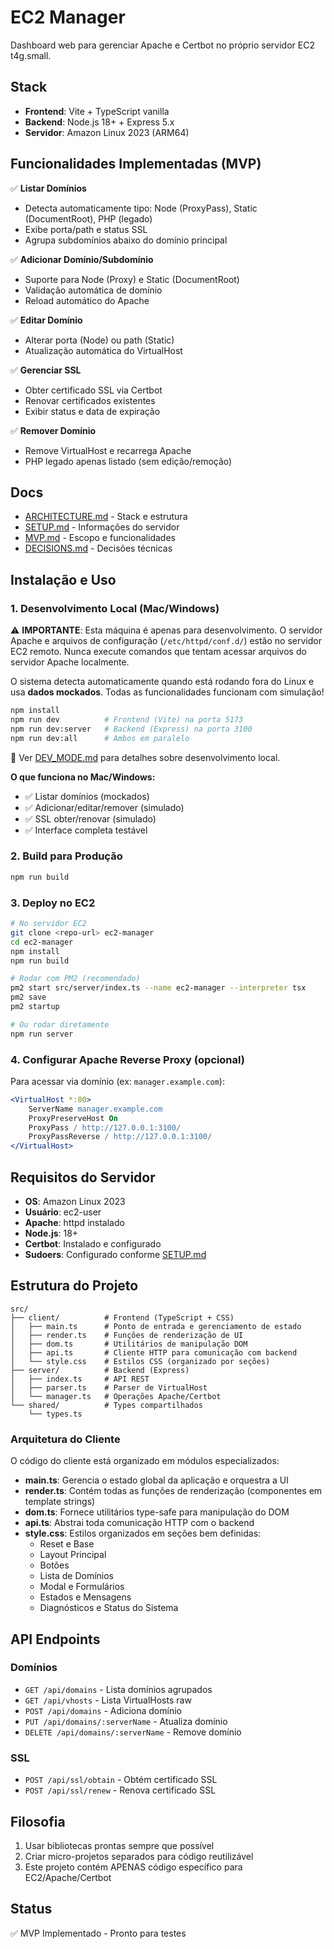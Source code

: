 # EC2 Manager

Dashboard web para gerenciar Apache e Certbot no próprio servidor EC2 t4g.small.

## Stack

- **Frontend**: Vite + TypeScript vanilla
- **Backend**: Node.js 18+ + Express 5.x
- **Servidor**: Amazon Linux 2023 (ARM64)

## Funcionalidades Implementadas (MVP)

✅ **Listar Domínios**
- Detecta automaticamente tipo: Node (ProxyPass), Static (DocumentRoot), PHP (legado)
- Exibe porta/path e status SSL
- Agrupa subdomínios abaixo do domínio principal

✅ **Adicionar Domínio/Subdomínio**
- Suporte para Node (Proxy) e Static (DocumentRoot)
- Validação automática de domínio
- Reload automático do Apache

✅ **Editar Domínio**
- Alterar porta (Node) ou path (Static)
- Atualização automática do VirtualHost

✅ **Gerenciar SSL**
- Obter certificado SSL via Certbot
- Renovar certificados existentes
- Exibir status e data de expiração

✅ **Remover Domínio**
- Remove VirtualHost e recarrega Apache
- PHP legado apenas listado (sem edição/remoção)

## Docs

- [ARCHITECTURE.md](./docs/ARCHITECTURE.md) - Stack e estrutura
- [SETUP.md](./docs/SETUP.md) - Informações do servidor
- [MVP.md](./docs/MVP.md) - Escopo e funcionalidades
- [DECISIONS.md](./docs/DECISIONS.md) - Decisões técnicas

## Instalação e Uso

### 1. Desenvolvimento Local (Mac/Windows)

⚠️ **IMPORTANTE**: Esta máquina é apenas para desenvolvimento. O servidor Apache e arquivos de configuração (`/etc/httpd/conf.d/`) estão no servidor EC2 remoto. Nunca execute comandos que tentam acessar arquivos do servidor Apache localmente.

O sistema detecta automaticamente quando está rodando fora do Linux e usa **dados mockados**. Todas as funcionalidades funcionam com simulação!

```bash
npm install
npm run dev          # Frontend (Vite) na porta 5173
npm run dev:server   # Backend (Express) na porta 3100
npm run dev:all      # Ambos em paralelo
```

📖 Ver [DEV_MODE.md](./docs/DEV_MODE.md) para detalhes sobre desenvolvimento local.

**O que funciona no Mac/Windows:**
- ✅ Listar domínios (mockados)
- ✅ Adicionar/editar/remover (simulado)
- ✅ SSL obter/renovar (simulado)
- ✅ Interface completa testável

### 2. Build para Produção

```bash
npm run build
```

### 3. Deploy no EC2

```bash
# No servidor EC2
git clone <repo-url> ec2-manager
cd ec2-manager
npm install
npm run build

# Rodar com PM2 (recomendado)
pm2 start src/server/index.ts --name ec2-manager --interpreter tsx
pm2 save
pm2 startup

# Ou rodar diretamente
npm run server
```

### 4. Configurar Apache Reverse Proxy (opcional)

Para acessar via domínio (ex: `manager.example.com`):

```apache
<VirtualHost *:80>
    ServerName manager.example.com
    ProxyPreserveHost On
    ProxyPass / http://127.0.0.1:3100/
    ProxyPassReverse / http://127.0.0.1:3100/
</VirtualHost>
```

## Requisitos do Servidor

- **OS**: Amazon Linux 2023
- **Usuário**: ec2-user
- **Apache**: httpd instalado
- **Node.js**: 18+
- **Certbot**: Instalado e configurado
- **Sudoers**: Configurado conforme [SETUP.md](./docs/SETUP.md)

## Estrutura do Projeto

```
src/
├── client/          # Frontend (TypeScript + CSS)
│   ├── main.ts      # Ponto de entrada e gerenciamento de estado
│   ├── render.ts    # Funções de renderização de UI
│   ├── dom.ts       # Utilitários de manipulação DOM
│   ├── api.ts       # Cliente HTTP para comunicação com backend
│   └── style.css    # Estilos CSS (organizado por seções)
├── server/          # Backend (Express)
│   ├── index.ts     # API REST
│   ├── parser.ts    # Parser de VirtualHost
│   └── manager.ts   # Operações Apache/Certbot
└── shared/          # Types compartilhados
    └── types.ts
```

### Arquitetura do Cliente

O código do cliente está organizado em módulos especializados:

- **main.ts**: Gerencia o estado global da aplicação e orquestra a UI
- **render.ts**: Contém todas as funções de renderização (componentes em template strings)
- **dom.ts**: Fornece utilitários type-safe para manipulação do DOM
- **api.ts**: Abstrai toda comunicação HTTP com o backend
- **style.css**: Estilos organizados em seções bem definidas:
  - Reset e Base
  - Layout Principal
  - Botões
  - Lista de Domínios
  - Modal e Formulários
  - Estados e Mensagens
  - Diagnósticos e Status do Sistema

## API Endpoints

### Domínios
- `GET /api/domains` - Lista domínios agrupados
- `GET /api/vhosts` - Lista VirtualHosts raw
- `POST /api/domains` - Adiciona domínio
- `PUT /api/domains/:serverName` - Atualiza domínio
- `DELETE /api/domains/:serverName` - Remove domínio

### SSL
- `POST /api/ssl/obtain` - Obtém certificado SSL
- `POST /api/ssl/renew` - Renova certificado SSL

## Filosofia

1. Usar bibliotecas prontas sempre que possível
2. Criar micro-projetos separados para código reutilizável
3. Este projeto contém APENAS código específico para EC2/Apache/Certbot

## Status

✅ MVP Implementado - Pronto para testes
